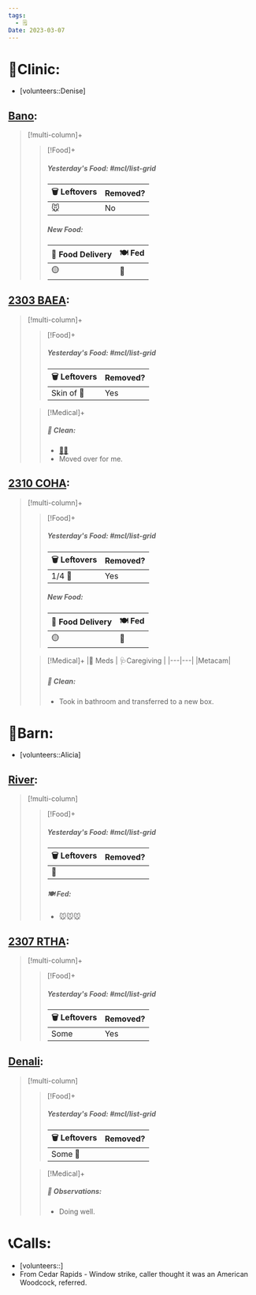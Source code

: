 ```yaml
---
tags:
  - 🗒️
Date: 2023-03-07
---
```


# 🏥Clinic:
- [volunteers::Denise]

## [Bano](../RARE%20Birds/Ed%20Birds/Bano.md):
> [!multi-column]+
>
>> [!Food]+
>> ##### Yesterday's Food: #mcl/list-grid
>> |🗑️ Leftovers| Removed?
>> |---|---|
>>|🐭|No
>>
>> ##### New Food:
>> |🚚 Food Delivery| 🍽️ Fed|
>> |---|---|
>>|🟡|🐀

## [2303 BAEA](../RARE%20Birds/2303%20BAEA.md):
> [!multi-column]+
>
>> [!Food]+
>> ##### Yesterday's Food: #mcl/list-grid
>> |🗑️ Leftovers| Removed?
>> |---|---|
>>|Skin of 🐀|Yes
>
>> [!Medical]+
>>##### 🫧 Clean:
>> - [🧼➗](../Admin/Codes/Cleaned%20with%20divider.md)
>> - Moved over for me.

## [2310 COHA](../RARE%20Birds/2310%20COHA.md):
> [!multi-column]+
>
>> [!Food]+
>> ##### Yesterday's Food: #mcl/list-grid
>> |🗑️ Leftovers| Removed?
>> |---|---|
>>|1/4 🐥|Yes
>>
>> ##### New Food:
>> |🚚 Food Delivery| 🍽️ Fed|
>> |---|---|
>>|🟡|🐥
>
>> [!Medical]+
>> |💊 Meds | 🩺Caregiving |
>> |---|---|
>> |Metacam|
>>
>>##### 🫧 Clean:
>> - Took in bathroom and transferred to a new box.

# 🏡Barn:
- [volunteers::Alicia]

## [River](../RARE%20Birds/Ed%20Birds/River.md):
> [!multi-column]
>
>> [!Food]+
>> ##### Yesterday's Food: #mcl/list-grid
>> |🗑️ Leftovers| Removed?
>> |---|---|
>>|🐥|
>>
>> ##### 🍽️ Fed:
>> - 🐭🐭🐭

## [2307 RTHA](../RARE%20Birds/2307%20RTHA.md):
> [!multi-column]+
>
>> [!Food]+
>> ##### Yesterday's Food: #mcl/list-grid
>> |🗑️ Leftovers| Removed?
>> |---|---|
>>|Some|Yes
>>

## [Denali](../RARE%20Birds/Ed%20Birds/Denali.md):
> [!multi-column]
>
>> [!Food]+
>> ##### Yesterday's Food: #mcl/list-grid
>> |🗑️ Leftovers| Removed?
>> |---|---|
>>|Some 🐥|
>
>> [!Medical]+
>> ##### 🔭 Observations:
>> - Doing well.

# 📞Calls:
- [volunteers::]
- From Cedar Rapids - Window strike, caller thought it was an American Woodcock, referred.